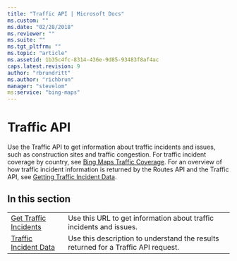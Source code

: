 ```yaml
---
title: "Traffic API | Microsoft Docs"
ms.custom: ""
ms.date: "02/28/2018"
ms.reviewer: ""
ms.suite: ""
ms.tgt_pltfrm: ""
ms.topic: "article"
ms.assetid: 1b35c4fc-8314-436e-9d85-93483f8af4ac
caps.latest.revision: 9
author: "rbrundritt"
ms.author: "richbrun"
manager: "stevelom"
ms:service: "bing-maps"
---
```

# Traffic API
Use the Traffic API to get information about traffic incidents and issues, such as construction sites and traffic congestion. For traffic incident coverage by country, see [Bing Maps Traffic Coverage](../coverage/bing-maps-traffic-coverage.md). For an overview of how traffic incident information is returned by the Routes API and the Traffic API, see [Getting Traffic Incident Data](../rest-services/getting-traffic-incident-data.md).  
  
## In this section  
  
|||  
|-|-|  
|[Get Traffic Incidents](../rest-services/get-traffic-incidents.md)|Use this URL to get information about traffic incidents and issues.|  
|[Traffic Incident Data](../rest-services/traffic-incident-data.md)|Use this description to understand the results returned for a Traffic API request.|